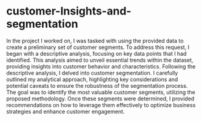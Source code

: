 # customer-Insights-and-segmentation

In the project I worked on, I was tasked with using the provided data to create a preliminary set of customer segments. To address this request, I began with a descriptive analysis, focusing on key data points that I had identified. This analysis aimed to unveil essential trends within the dataset, providing insights into customer behavior and characteristics. Following the descriptive analysis, I delved into customer segmentation. I carefully outlined my analytical approach, highlighting key considerations and potential caveats to ensure the robustness of the segmentation process. The goal was to identify the most valuable customer segments, utilizing the proposed methodology. Once these segments were determined, I provided recommendations on how to leverage them effectively to optimize business strategies and enhance customer engagement.
